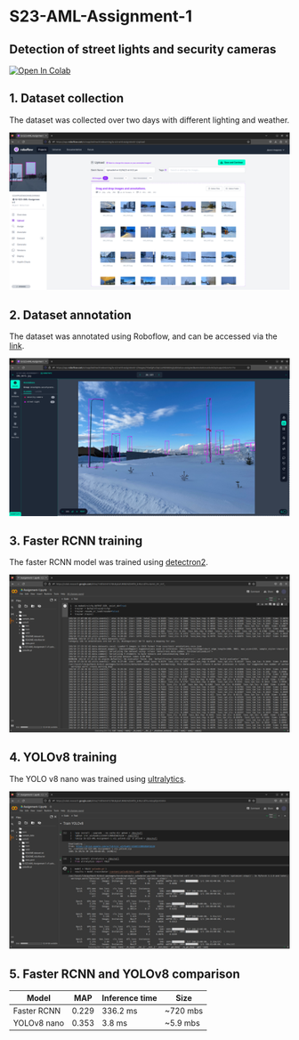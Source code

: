 # S23-AML-Assignment-1
## Detection of street lights and security cameras
[![Open In Colab](https://colab.research.google.com/assets/colab-badge.svg)](https://colab.research.google.com/github/FleshRazer/S23-AML-Assignment-1/blob/main/Assignment-1.ipynb)

## 1. Dataset collection
The dataset was collected over two days with different lighting and weather.

![image](readme/Screenshot%20from%202023-03-06%2020-32-53.png)

## 2. Dataset annotation
The dataset was annotated using Roboflow, and can be accessed via the [link](https://universe.roboflow.com/s23appliedmachinelearning/iu-s23-aml-assignment-1/dataset/1).

![image](readme/Screenshot%20from%202023-03-06%2021-26-14.png)

## 3. Faster RCNN training
The faster RCNN model was trained using [detectron2](https://github.com/facebookresearch/detectron2).

![image](readme/Screenshot%20from%202023-03-11%2000-35-52.png)

## 4. YOLOv8 training
The YOLO v8 nano was trained using [ultralytics](https://github.com/ultralytics/ultralytics).

![image](readme/Screenshot%20from%202023-03-11%2000-34-52.png)

## 5. Faster RCNN and YOLOv8 comparison
| Model | MAP | Inference time | Size |
| --- | --- | --- | --- |
| Faster RCNN | 0.229 | 336.2 ms | ~720 mbs |
| YOLOv8 nano | 0.353 | 3.8 ms | ~5.9 mbs |
